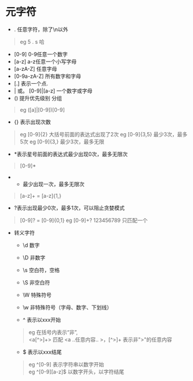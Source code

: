 # 元字符

* . 任意字符，除了\n以外
>eg 5 . s 哈

* [0-9] 0-9任意一个数字
* [a-z] a-z任意一个小写字母
* [a-zA-Z] 任意字母
* [0-9a-zA-Z] 所有数字和字母
* [.] 表示一个点.
* | 或。 [0-9]|[a-z] 一个数字或字母
* () 提升优先级别 分组
>eg ([a]|[0-9])[0-9]

* {} 表示出现次数
>eg [0-9]{2} 大括号前面的表达式出现了2次
>eg [0-9]{3,5} 最少3次，最多5次
>eg [0-9]{3,} 最少3次，最多无限

* *表示星号前面的表达式最少出现0次，最多无限次
> [0-9]* 

* + 最少出现一次，最多无限次
>[a-z]+ = [a-z]{1,}

* ?表示出现最少0次，最多1次，可以阻止贪婪模式
>[0-9]? = [0-9]{0,1}
>eg [0-9]+? 123456789 只匹配一个

* 转义字符
	* \d 数字
	* \D 非数字
	* \s 空白符，空格
	* \S 非空白符
	* \W 特殊符号
	* \w 非特殊符号（字母、数字、下划线）

	* ^ 表示以xxx开始
	> eg 在括号内表示“非”,     
	> <a[^>]+> 匹配 <a ..任意内容.. >，[^>]+ 表示非">"的任意内容

	* $ 表示以xxx结尾
	> eg ^[0-9] 表示字符串以数字开始   
	> eg ^[0-9][a-z]$ 以数字开头，以字符结尾